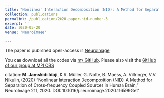 ```yaml
---
title: "Nonlinear Interaction Decomposition (NID): A Method for Separation of Cross-frequency Coupled Sources in Human Brain"
collection: publications
permalink: /publication/2020-paper-nid-number-3
excerpt: ''
date: 2020-05-20
venue: 'NeuroImage'

---
```

The paper is published open-access in [NeuroImage](https://www.sciencedirect.com/science/article/pii/S1053811920300860)

You can download all the codes via [my GitHub](https://github.com/minajamshidi/NID). Please also visit the [GitHub of our group at MPI CBS](https://github.com/NIDgroup)


citation: <b>M. Jamshidi Idaji</b>, K.R. Müller, G. Nolte, B. Maess, A. Villringer, V.V. Nikulin, (2020) “Nonlinear Interaction Decomposition (NID): A Method for Separation of Cross-frequency Coupled Sources in Human Brain,” NeuroImage 211, 2020. DOI: 10.1016/j.neuroimage.2020.116599Get'

